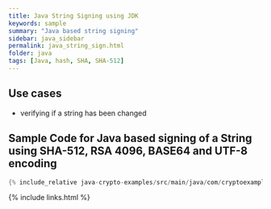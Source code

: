 ```yaml
---
title: Java String Signing using JDK
keywords: sample
summary: "Java based string signing"
sidebar: java_sidebar
permalink: java_string_sign.html
folder: java
tags: [Java, hash, SHA, SHA-512]
---
```


## Use cases

- verifying if a string has been changed

## Sample Code for Java based signing of a String using SHA-512, RSA 4096, BASE64 and UTF-8 encoding

```java
{% include_relative java-crypto-examples/src/main/java/com/cryptoexamples/java/ExampleSignatureInOneMethod.java %}
```



{% include links.html %}
